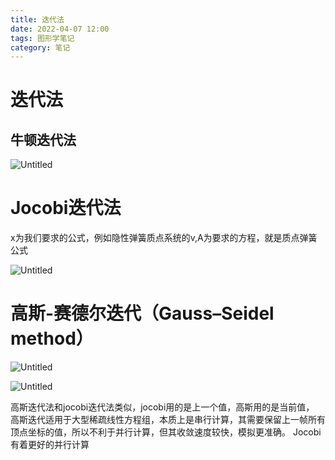 ```yaml
---
title: 迭代法
date: 2022-04-07 12:00
tags: 图形学笔记
category: 笔记
---
```

# 迭代法

## 牛顿迭代法

![Untitled](Untitled.png)

# Jocobi迭代法

x为我们要求的公式，例如隐性弹簧质点系统的v,A为要求的方程，就是质点弹簧公式

![Untitled](Untitled%201.png)

# 高斯-赛德尔迭代（Gauss–Seidel method）

![Untitled](Untitled%202.png)

![Untitled](Untitled%203.png)

高斯迭代法和jocobi迭代法类似，jocobi用的是上一个值，高斯用的是当前值，
高斯迭代适用于大型稀疏线性方程组，本质上是串行计算，其需要保留上一帧所有顶点坐标的值，所以不利于并行计算，但其收敛速度较快，模拟更准确。
Jocobi有着更好的并行计算